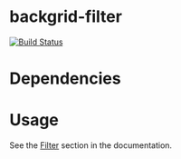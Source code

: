 backgrid-filter
===============
[![Build Status](https://travis-ci.org/wyuenho/backgrid-filter.png?branch=master)](https://travis-ci.org/wyuenho/backgrid-filter)

Dependencies
============

Usage
=====
See the [Filter](http://backgridjs.com/ref/extensions/filter.html) section in
the documentation.

